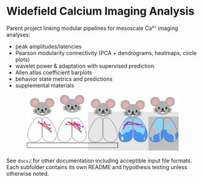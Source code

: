 # Widefield Calcium Imaging Analysis
Parent project linking modular pipelines for mesoscale Ca²⁺ imaging analyses:
- peak amplitudes/latencies
- Pearson modularity connectivity (PCA + dendrograms, heatmaps, circle plots)
- wavelet power & adaptation with supervised prediction
- Allen atlas coefficient barplots
- behavior state metrics and predictions
- supplemental materials

<p align="center">
  <img src="./figs/mouse_train.png" alt="Analysis overview" width="400">
</p>


See `docs/` for other documentation including acceptible input file formats. 
Each subfolder contains its own README and hypothesis testing unless otherwise 
noted.

